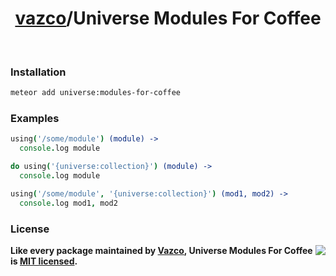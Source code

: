 <h1 align="center">
    <a href="https://github.com/vazco">vazco</a>/Universe Modules For Coffee
</h1>

&nbsp;

### Installation

```sh
meteor add universe:modules-for-coffee
```

### Examples

```coffeescript
using('/some/module') (module) ->
  console.log module

do using('{universe:collection}') (module) ->
  console.log module

using('/some/module', '{universe:collection}') (mod1, mod2) ->
  console.log mod1, mod2
```

### License

<img src="https://vazco.eu/banner.png" align="right">

**Like every package maintained by [Vazco](https://vazco.eu/), Universe Modules For Coffee is [MIT licensed](https://github.com/vazco/uniforms/blob/master/LICENSE).**
